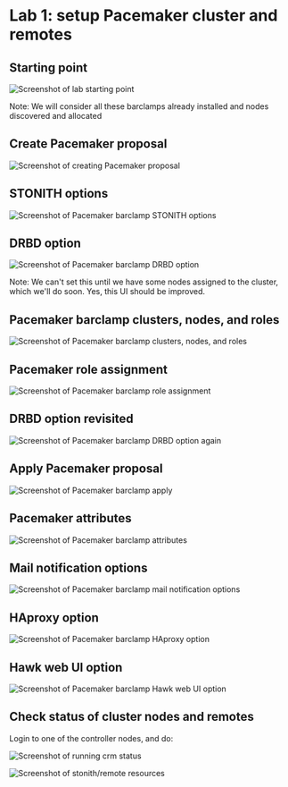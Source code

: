 <!-- .slide: data-state="section-break" id="lab-1" data-menu-title="Lab 1: cluster setup" -->
# Lab 1: setup Pacemaker cluster and remotes


<!-- .slide: data-state="normal" id="starting-point" data-menu-title="Starting point" -->
## Starting point

<img class="full-height" alt="Screenshot of lab starting point"
     data-src="images/hands-on/01-starting-point.png" />

Note:
We will consider all these barclamps already installed and nodes discovered and allocated


<!-- .slide: data-state="normal" id="pacemaker-proposal" data-menu-title="Proposal" -->
## Create Pacemaker proposal

<img class="full-slide" alt="Screenshot of creating Pacemaker proposal"
     data-src="images/hands-on/02-create-pacemaker-proposal.png" />


<!-- .slide: data-state="normal" id="pacemaker-stonith" data-menu-title="STONITH" -->
## STONITH options

<img class="full-slide" alt="Screenshot of Pacemaker barclamp STONITH options"
     data-src="images/hands-on/04-pacemaker-stonith.png" />


<!-- .slide: data-state="normal" id="pacemaker-drbd-1" data-menu-title="DRBD" -->
## DRBD option

<img class="full-slide" alt="Screenshot of Pacemaker barclamp DRBD option"
     data-src="images/hands-on/06-pacemaker-drbd-1.png" />

Note:
We can't set this until we have some nodes assigned to the cluster,
which we'll do soon.  Yes, this UI should be improved.


<!-- .slide: data-state="normal" id="pacemaker-bc-roles" data-menu-title="Barclamp roles" -->
## Pacemaker barclamp clusters, nodes, and roles

<img class="full-slide" alt="Screenshot of Pacemaker barclamp clusters, nodes, and roles"
     data-src="images/hands-on/09-pacemaker-deployment-1.png" />


<!-- .slide: data-state="normal" id="pacemaker-role-assignment" data-menu-title="Role assignment" -->
## Pacemaker role assignment

<img class="full-slide" alt="Screenshot of Pacemaker barclamp role assignment"
     data-src="images/hands-on/10-pacemaker-deployment-2.png" />


<!-- .slide: data-state="normal" id="pacemaker-drbd-2" data-menu-title="DRBD again" -->
## DRBD option revisited

<img class="full-slide" alt="Screenshot of Pacemaker barclamp DRBD option again"
     data-src="images/hands-on/11-pacemaker-drbd-2.png" />


<!-- .slide: data-state="normal" id="pacemaker-apply" data-menu-title="Apply" -->
## Apply Pacemaker proposal

<img class="full-slide" alt="Screenshot of Pacemaker barclamp apply"
     data-src="images/hands-on/12-pacemaker-apply.png" />


<!-- .slide: data-state="normal" id="pacemaker-attributes" data-menu-title="Attributes" -->
## Pacemaker attributes

<img class="full-slide" alt="Screenshot of Pacemaker barclamp attributes"
     data-src="images/hands-on/03-pacemaker-attributes.png" />


<!-- .slide: data-state="normal" id="pacemaker-mail" data-menu-title="Mail notifications" -->
## Mail notification options

<img class="full-slide" alt="Screenshot of Pacemaker barclamp mail notification options"
     data-src="images/hands-on/05-pacemaker-mail-notifications.png" />


<!-- .slide: data-state="normal" id="pacemaker-haproxy" data-menu-title="HAproxy" -->
## HAproxy option

<img class="full-slide" alt="Screenshot of Pacemaker barclamp HAproxy option"
     data-src="images/hands-on/07-pacemaker-haproxy.png" />


<!-- .slide: data-state="normal" id="pacemaker-hawk" data-menu-title="Hawk option" -->
## Hawk web UI option

<img class="full-slide" alt="Screenshot of Pacemaker barclamp Hawk web UI option"
     data-src="images/hands-on/08-pacemaker-hawk.png" />


<!-- .slide: data-state="normal" id="crm-nodes-status" data-menu-title="Check nodes status" -->
## Check status of cluster nodes and remotes

Login to one of the controller nodes, and do:

<img class="full-slide" alt="Screenshot of running crm status"
     data-src="images/hands-on/30-crm-status-1.png" />

<img class="full-slide" alt="Screenshot of stonith/remote resources"
     data-src="images/hands-on/31-crm-status-2.png" />
